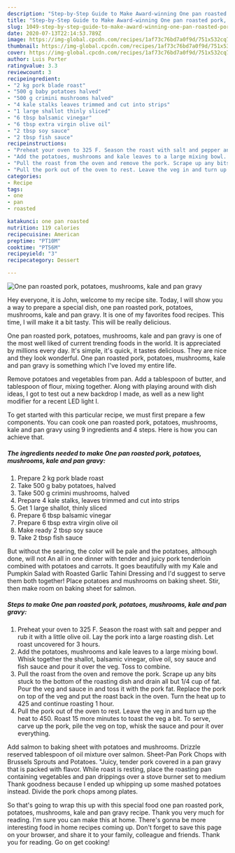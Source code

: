 ```yaml
---
description: "Step-by-Step Guide to Make Award-winning One pan roasted pork, potatoes, mushrooms, kale and pan gravy"
title: "Step-by-Step Guide to Make Award-winning One pan roasted pork, potatoes, mushrooms, kale and pan gravy"
slug: 1049-step-by-step-guide-to-make-award-winning-one-pan-roasted-pork-potatoes-mushrooms-kale-and-pan-gravy
date: 2020-07-13T22:14:53.789Z
image: https://img-global.cpcdn.com/recipes/1af73c76bd7a0f9d/751x532cq70/one-pan-roasted-pork-potatoes-mushrooms-kale-and-pan-gravy-recipe-main-photo.jpg
thumbnail: https://img-global.cpcdn.com/recipes/1af73c76bd7a0f9d/751x532cq70/one-pan-roasted-pork-potatoes-mushrooms-kale-and-pan-gravy-recipe-main-photo.jpg
cover: https://img-global.cpcdn.com/recipes/1af73c76bd7a0f9d/751x532cq70/one-pan-roasted-pork-potatoes-mushrooms-kale-and-pan-gravy-recipe-main-photo.jpg
author: Luis Porter
ratingvalue: 3.3
reviewcount: 3
recipeingredient:
- "2 kg pork blade roast"
- "500 g baby potatoes halved"
- "500 g crimini mushrooms halved"
- "4 kale stalks leaves trimmed and cut into strips"
- "1 large shallot thinly sliced"
- "6 tbsp balsamic vinegar"
- "6 tbsp extra virgin olive oil"
- "2 tbsp soy sauce"
- "2 tbsp fish sauce"
recipeinstructions:
- "Preheat your oven to 325 F. Season the roast with salt and pepper and rub it with a little olive oil. Lay the pork into a large roasting dish. Let roast uncovered for 3 hours."
- "Add the potatoes, mushrooms and kale leaves to a large mixing bowl. Whisk together the shallot, balsamic vinegar, olive oil, soy sauce and fish sauce and pour it over the veg. Toss to combine."
- "Pull the roast from the oven and remove the pork. Scrape up any bits stuck to the bottom of the roasting dish and drain all but 1/4 cup of fat. Pour the veg and sauce in and toss it with the pork fat. Replace the pork on top of the veg and put the roast back in the oven. Turn the heat up to 425 and continue roasting 1 hour."
- "Pull the pork out of the oven to rest. Leave the veg in and turn up the heat to 450. Roast 15 more minutes to toast the veg a bit. To serve, carve up the pork, pile the veg on top, whisk the sauce and pour it over everything."
categories:
- Recipe
tags:
- one
- pan
- roasted

katakunci: one pan roasted 
nutrition: 119 calories
recipecuisine: American
preptime: "PT10M"
cooktime: "PT56M"
recipeyield: "3"
recipecategory: Dessert

---
```



![One pan roasted pork, potatoes, mushrooms, kale and pan gravy](https://img-global.cpcdn.com/recipes/1af73c76bd7a0f9d/751x532cq70/one-pan-roasted-pork-potatoes-mushrooms-kale-and-pan-gravy-recipe-main-photo.jpg)

Hey everyone, it is John, welcome to my recipe site. Today, I will show you a way to prepare a special dish, one pan roasted pork, potatoes, mushrooms, kale and pan gravy. It is one of my favorites food recipes. This time, I will make it a bit tasty. This will be really delicious.

One pan roasted pork, potatoes, mushrooms, kale and pan gravy is one of the most well liked of current trending foods in the world. It is appreciated by millions every day. It's simple, it's quick, it tastes delicious. They are nice and they look wonderful. One pan roasted pork, potatoes, mushrooms, kale and pan gravy is something which I've loved my entire life.

Remove potatoes and vegetables from pan. Add a tablespoon of butter, and tablespoon of flour, mixing together. Along with playing around with dish ideas, I got to test out a new backdrop I made, as well as a new light modifier for a recent LED light I.


To get started with this particular recipe, we must first prepare a few components. You can cook one pan roasted pork, potatoes, mushrooms, kale and pan gravy using 9 ingredients and 4 steps. Here is how you can achieve that.

<!--inarticleads1-->

##### The ingredients needed to make One pan roasted pork, potatoes, mushrooms, kale and pan gravy:

1. Prepare 2 kg pork blade roast
1. Take 500 g baby potatoes, halved
1. Take 500 g crimini mushrooms, halved
1. Prepare 4 kale stalks, leaves trimmed and cut into strips
1. Get 1 large shallot, thinly sliced
1. Prepare 6 tbsp balsamic vinegar
1. Prepare 6 tbsp extra virgin olive oil
1. Make ready 2 tbsp soy sauce
1. Take 2 tbsp fish sauce


But without the searing, the color will be pale and the potatoes, although done, will not An all in one dinner with tender and juicy pork tenderloin combined with potatoes and carrots. It goes beautifully with my Kale and Pumpkin Salad with Roasted Garlic Tahini Dressing and I&#39;d suggest to serve them both together! Place potatoes and mushrooms on baking sheet. Stir, then make room on baking sheet for salmon. 

<!--inarticleads2-->

##### Steps to make One pan roasted pork, potatoes, mushrooms, kale and pan gravy:

1. Preheat your oven to 325 F. Season the roast with salt and pepper and rub it with a little olive oil. Lay the pork into a large roasting dish. Let roast uncovered for 3 hours.
1. Add the potatoes, mushrooms and kale leaves to a large mixing bowl. Whisk together the shallot, balsamic vinegar, olive oil, soy sauce and fish sauce and pour it over the veg. Toss to combine.
1. Pull the roast from the oven and remove the pork. Scrape up any bits stuck to the bottom of the roasting dish and drain all but 1/4 cup of fat. Pour the veg and sauce in and toss it with the pork fat. Replace the pork on top of the veg and put the roast back in the oven. Turn the heat up to 425 and continue roasting 1 hour.
1. Pull the pork out of the oven to rest. Leave the veg in and turn up the heat to 450. Roast 15 more minutes to toast the veg a bit. To serve, carve up the pork, pile the veg on top, whisk the sauce and pour it over everything.


Add salmon to baking sheet with potatoes and mushrooms. Drizzle reserved tablespoon of oil mixture over salmon. Sheet-Pan Pork Chops with Brussels Sprouts and Potatoes. &#34;Juicy, tender pork covered in a pan gravy that is packed with flavor. While roast is resting, place the roasting pan containing vegetables and pan drippings over a stove burner set to medium Thank goodness because I ended up whipping up some mashed potatoes instead. Divide the pork chops among plates. 

So that's going to wrap this up with this special food one pan roasted pork, potatoes, mushrooms, kale and pan gravy recipe. Thank you very much for reading. I'm sure you can make this at home. There's gonna be more interesting food in home recipes coming up. Don't forget to save this page on your browser, and share it to your family, colleague and friends. Thank you for reading. Go on get cooking!
